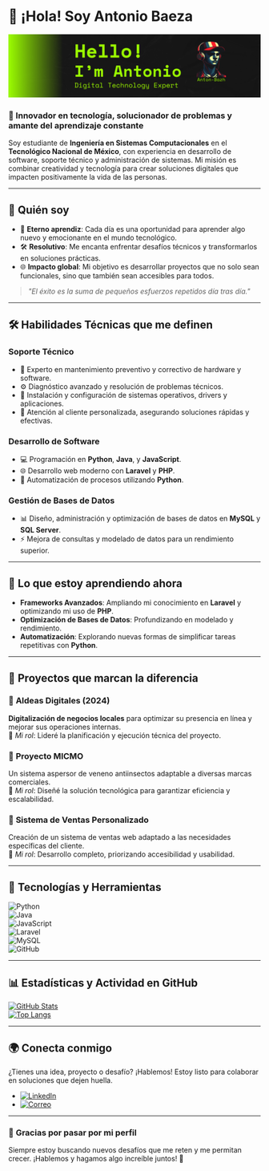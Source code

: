 # 🚀 ¡Hola! Soy Antonio Baeza  

![Banner](https://github.com/Anton-Bazh/Anton-Bazh/blob/a2a494ee4641e05c60f5c9612a3f554a8af5f285/banner.png?raw=true)  

### 🌟 Innovador en tecnología, solucionador de problemas y amante del aprendizaje constante  

Soy estudiante de **Ingeniería en Sistemas Computacionales** en el **Tecnológico Nacional de México**, con experiencia en desarrollo de software, soporte técnico y administración de sistemas. Mi misión es combinar creatividad y tecnología para crear soluciones digitales que impacten positivamente la vida de las personas.  

---

## 🧩 **Quién soy**  

- 🌱 **Eterno aprendiz**: Cada día es una oportunidad para aprender algo nuevo y emocionante en el mundo tecnológico.  
- 🛠️ **Resolutivo**: Me encanta enfrentar desafíos técnicos y transformarlos en soluciones prácticas.  
- 🌐 **Impacto global**: Mi objetivo es desarrollar proyectos que no solo sean funcionales, sino que también sean accesibles para todos.  

> *"El éxito es la suma de pequeños esfuerzos repetidos día tras día."*  

---

## 🛠️ **Habilidades Técnicas que me definen**  

### **Soporte Técnico**  
- 🔧 Experto en mantenimiento preventivo y correctivo de hardware y software.  
- ⚙️ Diagnóstico avanzado y resolución de problemas técnicos.  
- 💾 Instalación y configuración de sistemas operativos, drivers y aplicaciones.  
- 🌟 Atención al cliente personalizada, asegurando soluciones rápidas y efectivas.  

### **Desarrollo de Software**  
- 💻 Programación en **Python**, **Java**, y **JavaScript**.  
- 🌐 Desarrollo web moderno con **Laravel** y **PHP**.  
- 🤖 Automatización de procesos utilizando **Python**.  

### **Gestión de Bases de Datos**  
- 📊 Diseño, administración y optimización de bases de datos en **MySQL** y **SQL Server**.  
- ⚡ Mejora de consultas y modelado de datos para un rendimiento superior.  

---

## 🚀 **Lo que estoy aprendiendo ahora**  

- **Frameworks Avanzados**: Ampliando mi conocimiento en **Laravel** y optimizando mi uso de **PHP**.  
- **Optimización de Bases de Datos**: Profundizando en modelado y rendimiento.  
- **Automatización**: Explorando nuevas formas de simplificar tareas repetitivas con **Python**.  

---

## 🌟 **Proyectos que marcan la diferencia**  

### 🚀 **Aldeas Digitales (2024)**  
**Digitalización de negocios locales** para optimizar su presencia en línea y mejorar sus operaciones internas.  
📌 *Mi rol*: Lideré la planificación y ejecución técnica del proyecto.  

### 🌱 **Proyecto MICMO**  
Un sistema aspersor de veneno antiinsectos adaptable a diversas marcas comerciales.  
📌 *Mi rol*: Diseñé la solución tecnológica para garantizar eficiencia y escalabilidad.  

### 💼 **Sistema de Ventas Personalizado**  
Creación de un sistema de ventas web adaptado a las necesidades específicas del cliente.  
📌 *Mi rol*: Desarrollo completo, priorizando accesibilidad y usabilidad.  

---

## 🎨 **Tecnologías y Herramientas**  

![Python](https://img.shields.io/badge/-Python-3776AB?style=for-the-badge&logo=python&logoColor=white)  
![Java](https://img.shields.io/badge/-Java-007396?style=for-the-badge&logo=java&logoColor=white)  
![JavaScript](https://img.shields.io/badge/-JavaScript-F7DF1E?style=for-the-badge&logo=javascript&logoColor=black)  
![Laravel](https://img.shields.io/badge/-Laravel-EF4135?style=for-the-badge&logo=laravel&logoColor=white)  
![MySQL](https://img.shields.io/badge/-MySQL-4479A1?style=for-the-badge&logo=mysql&logoColor=white)  
![GitHub](https://img.shields.io/badge/-GitHub-181717?style=for-the-badge&logo=github&logoColor=white)  

---

## 📊 **Estadísticas y Actividad en GitHub**  

[![GitHub Stats](https://github-readme-stats.vercel.app/api?username=Anton-Bazh&show_icons=true&theme=dracula&count_private=true)](https://github.com/Anton-Bazh)  
[![Top Langs](https://github-readme-stats.vercel.app/api/top-langs/?username=Anton-Bazh&layout=compact&theme=dracula)](https://github.com/Anton-Bazh)  

---

## 🌍 **Conecta conmigo**  

¿Tienes una idea, proyecto o desafío? ¡Hablemos! Estoy listo para colaborar en soluciones que dejen huella.  

- [![LinkedIn](https://img.shields.io/badge/-LinkedIn-0077B5?style=for-the-badge&logo=linkedin&logoColor=white)](https://www.linkedin.com/in/luis-antonio-baeza-turijan-2ab00b257/)  
- [![Correo](https://img.shields.io/badge/-Correo%20Electrónico-D14836?style=for-the-badge&logo=gmail&logoColor=white)](mailto:baezaantoniocontac@gmail.com)  

---

### 🎉 **Gracias por pasar por mi perfil**  

Siempre estoy buscando nuevos desafíos que me reten y me permitan crecer. ¡Hablemos y hagamos algo increíble juntos! 🚀  
